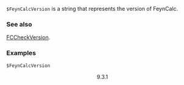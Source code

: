 `$FeynCalcVersion` is a string that represents the version of FeynCalc.

### See also

[FCCheckVersion](FCCheckVersion).

### Examples

```mathematica
$FeynCalcVersion
```

$$\text{9.3.1}$$